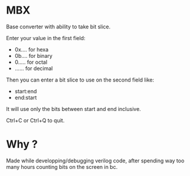 # MBX

Base converter with ability to take bit slice.

Enter your value in the first field:
- 0x.... for hexa
- 0b.... for binary
- 0..... for octal
- ...... for decimal

Then you can enter a bit slice to use on the second field like:
- start:end
- end:start

It will use only the bits between start and end inclusive.

Ctrl+C or Ctrl+Q to quit.

# Why ?

Made while developping/debugging verilog code, after spending way too many hours counting bits on the screen in bc.

